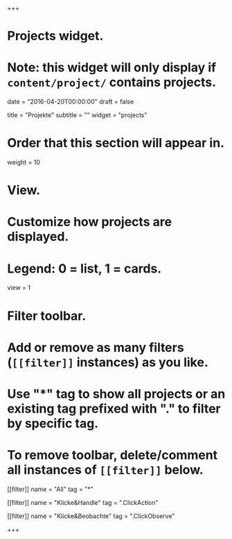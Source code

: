 +++
# Projects widget.
# Note: this widget will only display if `content/project/` contains projects.

date = "2016-04-20T00:00:00"
draft = false

title = "Projekte"
subtitle = ""
widget = "projects"

# Order that this section will appear in.
weight = 10

# View.
# Customize how projects are displayed.
# Legend: 0 = list, 1 = cards.
view = 1

# Filter toolbar.
# Add or remove as many filters (`[[filter]]` instances) as you like.
# Use "*" tag to show all projects or an existing tag prefixed with "." to filter by specific tag.
# To remove toolbar, delete/comment all instances of `[[filter]]` below.
 
[[filter]]
  name = "All"
  tag = "*"

[[filter]]
  name = "Klicke&Handle"
  tag = ".ClickAction"

[[filter]]
  name = "Klicke&Beobachte"
  tag = ".ClickObserve"

+++
